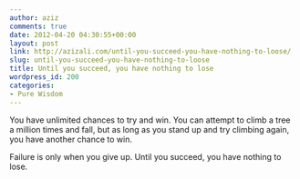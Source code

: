 ```yaml
---
author: aziz
comments: true
date: 2012-04-20 04:30:55+00:00
layout: post
link: http://azizali.com/until-you-succeed-you-have-nothing-to-loose/
slug: until-you-succeed-you-have-nothing-to-loose
title: Until you succeed, you have nothing to lose
wordpress_id: 200
categories:
- Pure Wisdom
---
```


You have unlimited chances to try and win. You can attempt to climb a tree a million times and fall, but as long as you stand up and try climbing again, you have another chance to win.

Failure is only when you give up. Until you succeed, you have nothing to lose.
